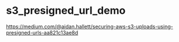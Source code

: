 # s3_presigned_url_demo

https://medium.com/@aidan.hallett/securing-aws-s3-uploads-using-presigned-urls-aa821c13ae8d

